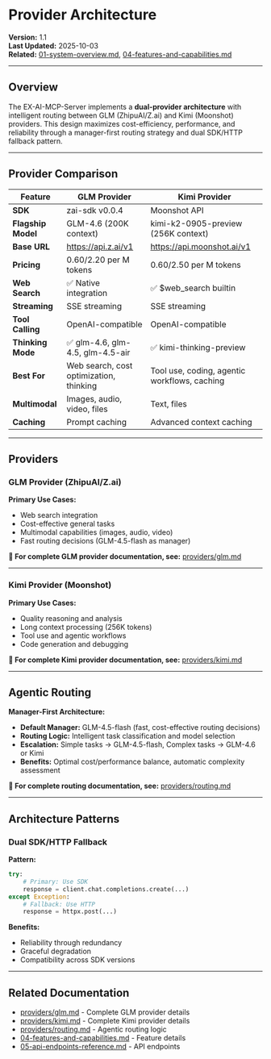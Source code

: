 # Provider Architecture

**Version:** 1.1  
**Last Updated:** 2025-10-03  
**Related:** [01-system-overview.md](01-system-overview.md), [04-features-and-capabilities.md](04-features-and-capabilities.md)

---

## Overview

The EX-AI-MCP-Server implements a **dual-provider architecture** with intelligent routing between GLM (ZhipuAI/Z.ai) and Kimi (Moonshot) providers. This design maximizes cost-efficiency, performance, and reliability through a manager-first routing strategy and dual SDK/HTTP fallback pattern.

---

## Provider Comparison

| Feature | GLM Provider | Kimi Provider |
|---------|--------------|---------------|
| **SDK** | zai-sdk v0.0.4 | Moonshot API |
| **Flagship Model** | GLM-4.6 (200K context) | kimi-k2-0905-preview (256K context) |
| **Base URL** | https://api.z.ai/v1 | https://api.moonshot.ai/v1 |
| **Pricing** | $0.60/$2.20 per M tokens | $0.60/$2.50 per M tokens |
| **Web Search** | ✅ Native integration | ✅ $web_search builtin |
| **Streaming** | SSE streaming | SSE streaming |
| **Tool Calling** | OpenAI-compatible | OpenAI-compatible |
| **Thinking Mode** | ✅ glm-4.6, glm-4.5, glm-4.5-air | ✅ kimi-thinking-preview |
| **Best For** | Web search, cost optimization, thinking | Tool use, coding, agentic workflows, caching |
| **Multimodal** | Images, audio, video, files | Text, files |
| **Caching** | Prompt caching | Advanced context caching |

---

## Providers

### GLM Provider (ZhipuAI/Z.ai)

**Primary Use Cases:**
- Web search integration
- Cost-effective general tasks
- Multimodal capabilities (images, audio, video)
- Fast routing decisions (GLM-4.5-flash as manager)

**📖 For complete GLM provider documentation, see:** [providers/glm.md](providers/glm.md)

---

### Kimi Provider (Moonshot)

**Primary Use Cases:**
- Quality reasoning and analysis
- Long context processing (256K tokens)
- Tool use and agentic workflows
- Code generation and debugging

**📖 For complete Kimi provider documentation, see:** [providers/kimi.md](providers/kimi.md)

---

## Agentic Routing

**Manager-First Architecture:**
- **Default Manager:** GLM-4.5-flash (fast, cost-effective routing decisions)
- **Routing Logic:** Intelligent task classification and model selection
- **Escalation:** Simple tasks → GLM-4.5-flash, Complex tasks → GLM-4.6 or Kimi
- **Benefits:** Optimal cost/performance balance, automatic complexity assessment

**📖 For complete routing documentation, see:** [providers/routing.md](providers/routing.md)

---

## Architecture Patterns

### Dual SDK/HTTP Fallback

**Pattern:**
```python
try:
    # Primary: Use SDK
    response = client.chat.completions.create(...)
except Exception:
    # Fallback: Use HTTP
    response = httpx.post(...)
```

**Benefits:**
- Reliability through redundancy
- Graceful degradation
- Compatibility across SDK versions

---

## Related Documentation

- [providers/glm.md](providers/glm.md) - Complete GLM provider details
- [providers/kimi.md](providers/kimi.md) - Complete Kimi provider details
- [providers/routing.md](providers/routing.md) - Agentic routing logic
- [04-features-and-capabilities.md](04-features-and-capabilities.md) - Feature details
- [05-api-endpoints-reference.md](05-api-endpoints-reference.md) - API endpoints

